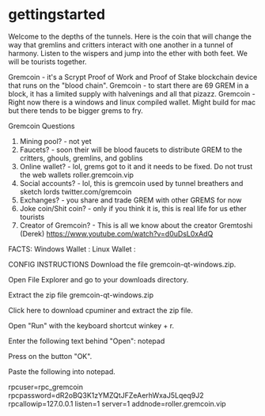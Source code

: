 # gettingstarted

Welcome to the depths of the tunnels. Here is the coin that will change the way that gremlins and critters interact with one another in a tunnel of harmony. Listen to the wispers and jump into the ether with both feet. We will be tourists together.

Gremcoin - it's a Scrypt Proof of Work and Proof of Stake blockchain device that runs on the "blood chain". 
Gremcoin - to start there are 69 GREM in a block, it has a limited supply with halvenings and all that pizazz.
Gremcoin - Right now there is a windows and linux compiled wallet. Might build for mac but there tends to be bigger grems to fry.

Gremcoin Questions
1. Mining pool? - not yet
2. Faucets? - soon their will be blood faucets to distribute GREM to the critters, ghouls, gremlins, and goblins
3. Online wallet? - lol, grems got to it and it needs to be fixed. Do not trust the web wallets roller.gremcoin.vip
4. Social accounts? - lol, this is gremcoin used by tunnel breathers and sketch lords twitter.com/gremcoin
5. Exchanges? - you share and trade GREM with other GREMS for now
6. Joke coin/Shit coin? - only if you think it is, this is real life for us ether tourists
7. Creator of Gremcoin? - This is all we know about the creator Gremtoshi (Derek) https://www.youtube.com/watch?v=d0uDsL0xAdQ

FACTS:
Windows Wallet :
Linux Wallet :

CONFIG INSTRUCTIONS
Download the file gremcoin-qt-windows.zip.

Open File Explorer and go to your downloads directory.

Extract the zip file gremcoin-qt-windows.zip

Click here to download cpuminer and extract the zip file.

Open "Run" with the keyboard shortcut winkey + r.

Enter the following text behind "Open": notepad

Press on the button "OK".

Paste the following into notepad.

rpcuser=rpc_gremcoin
rpcpassword=dR2oBQ3K1zYMZQtJFZeAerhWxaJ5Lqeq9J2
rpcallowip=127.0.0.1
listen=1
server=1
addnode=roller.gremcoin.vip
